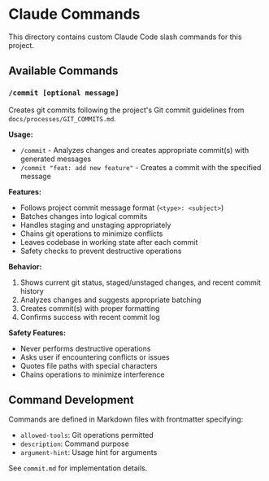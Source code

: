 # Claude Commands

This directory contains custom Claude Code slash commands for this project.

## Available Commands

### `/commit [optional message]`

Creates git commits following the project's Git commit guidelines from `docs/processes/GIT_COMMITS.md`.

**Usage:**
- `/commit` - Analyzes changes and creates appropriate commit(s) with generated messages
- `/commit "feat: add new feature"` - Creates a commit with the specified message

**Features:**
- Follows project commit message format (`<type>: <subject>`)
- Batches changes into logical commits
- Handles staging and unstaging appropriately
- Chains git operations to minimize conflicts
- Leaves codebase in working state after each commit
- Safety checks to prevent destructive operations

**Behavior:**
1. Shows current git status, staged/unstaged changes, and recent commit history
2. Analyzes changes and suggests appropriate batching
3. Creates commit(s) with proper formatting
4. Confirms success with recent commit log

**Safety Features:**
- Never performs destructive operations
- Asks user if encountering conflicts or issues
- Quotes file paths with special characters
- Chains operations to minimize interference

## Command Development

Commands are defined in Markdown files with frontmatter specifying:
- `allowed-tools`: Git operations permitted
- `description`: Command purpose
- `argument-hint`: Usage hint for arguments

See `commit.md` for implementation details.